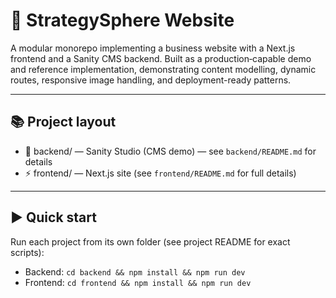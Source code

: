 # 🚀 StrategySphere Website 

A modular monorepo implementing a business website with a Next.js frontend and a Sanity CMS backend. Built as a production‑capable demo and reference implementation, demonstrating content modelling, dynamic routes, responsive image handling, and deployment-ready patterns.

---

## 📚 Project layout

- 🧠 backend/ — Sanity Studio (CMS demo) — see `backend/README.md` for details
- ⚡ frontend/ — Next.js site (see `frontend/README.md` for full details)

---

## ▶️ Quick start

Run each project from its own folder (see project README for exact scripts):

- Backend: `cd backend && npm install && npm run dev` 
- Frontend: `cd frontend && npm install && npm run dev`

